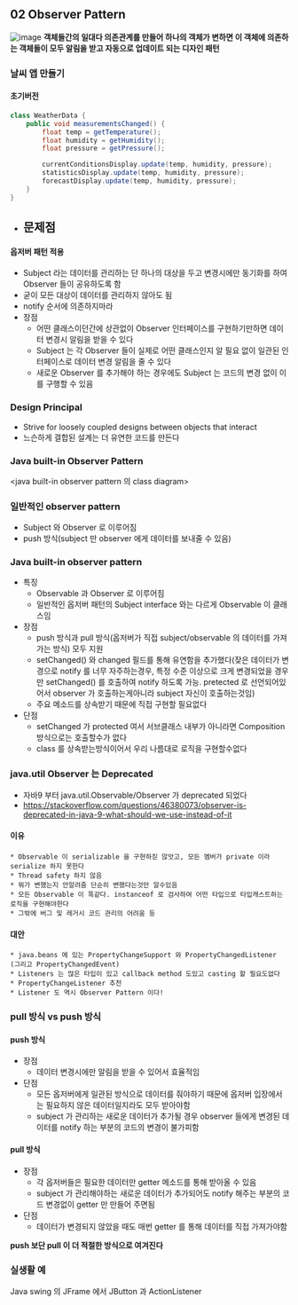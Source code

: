 ## 02 Observer Pattern

![image](https://user-images.githubusercontent.com/7943694/75998442-37fd8d80-5f44-11ea-8d4f-9ebac933f5d5.png)
**객체들간의 일대다 의존관계를 만들어 하나의 객체가 변하면 이 객체에 의존하는 객체들이 모두 알림을 받고 자동으로 업데이트 되는 디자인 패턴**


### 날씨 앱 만들기
#### 초기버전
```java
class WeatherData {
    public void measurementsChanged() {
        float temp = getTemperature();
        float humidity = getHumidity();
        float pressure = getPressure();

        currentConditionsDisplay.update(temp, humidity, pressure);
        statisticsDisplay.update(temp, humidity, pressure);
        forecastDisplay.update(temp, humidity, pressure);
    }
}
```
* 문제점
  - 

#### 옵저버 패턴 적용
* Subject 라는 데이터를 관리하는 단 하나의 대상을 두고 변경시에만 동기화를 하여 Observer 들이 공유하도록 함
* 굳이 모든 대상이 데이터를 관리하지 않아도 됨
* notify 순서에 의존하지마라
* 장점
    * 어떤 클래스이던간에 상관없이 Observer 인터페이스를 구현하기만하면  데이터 변경시 알림을 받을 수 있다
    * Subject 는 각 Observer 들이 실제로 어떤 클래스인지 알 필요 없이 일관된 인터페이스로 데이터 변경 알림을 줄 수 있다
    * 새로운 Observer 를 추가해야 하는 경우에도 Subject 는 코드의 변경 없이 이를 구행할 수 있음

### Design Principal
* Strive for loosely coupled designs between objects that interact
* 느슨하게 결합된 설계는 더 유연한 코드를 만든다

### Java built-in Observer Pattern
<java built-in observer pattern 의 class diagram>

### 일반적인 observer pattern
* Subject 와 Observer 로 이루어짐
* push 방식(subject 만 observer 에게 데이터를 보내줄 수 있음)

### Java built-in observer pattern
* 특징
  * Observable 과 Observer 로 이루어짐
  * 일반적인 옵저버 패턴의 Subject interface 와는 다르게 Observable 이 클래스임
* 장점
  * push 방식과 pull 방식(옵저버가 직접 subject/observable 의 데이터를 가져가는 방식) 모두 지원
  * setChanged() 와 changed 필드를 통해 유연함을 추가했다(잦은 데이터가 변경으로 notify 를 너무 자주하는경우, 특정 수준 이상으로 크게 변경되었을 경우만 setChanged() 를 호출하여 notify 하도록 가능. pretected 로 선언되어있어서 observer 가 호출하는게아니라 subject 자신이 호출하는것임)
  * 주요 메소드를 상속받기 때문에 직접 구현할 필요없다
* 단점
  * setChanged 가 protected 여서 서브클래스 내부가 아니라면 Composition 방식으로는 호출할수가 없다
  * class 를 상속받는방식이어서 우리 나름대로 로직을 구현할수없다

### java.util Observer 는 Deprecated 
* 자바9 부터 java.util.Observable/Observer 가 deprecated 되었다
* https://stackoverflow.com/questions/46380073/observer-is-deprecated-in-java-9-what-should-we-use-instead-of-it
#### 이유
    * Observable 이 serializable 을 구현하짇 않앗고, 모든 멤버가 private 이라 serialize 하지 못한다
    * Thread safety 하지 않음
    * 뭐가 변했는지 안알려줌 단순히 변했다는것만 알수있음
    * 모든 Observable 이 똑같다. instanceof 로 검사하여 어떤 타입으로 타입캐스트하는 로직을 구현해야한다
    * 그밖에 버그 및 레거시 코드 관리의 어려움 등
#### 대안
    * java.beans 에 있는 PropertyChangeSupport 와 PropertyChangedListener (그리고 PropertyChangedEvent)
    * Listeners 는 많은 타입이 있고 callback method 도있고 casting 할 필요도없다
    * PropertyChangeListener 추천
    * Listener 도 역시 Observer Pattern 이다!

### pull 방식 vs push 방식
#### push 방식
* 장점
    * 데이터 변경시에만 알림을 받을 수 있어서 효율적임
* 단점
    * 모든 옵저버에게 일관된 방식으로 데이터를 줘야하기 때문에 옵저버 입장에서는 필요하지 않은 데이터일지라도 모두 받아야함
    * subject 가 관리하는 새로운 데이터가 추가될 경우 observer 들에게 변경된 데이터를 notify 하는 부분의 코드의 변경이 불가피함
#### pull 방식
* 장점
    * 각 옵저버들은 필요한 데이터만 getter 메소드를 통해 받아올 수 있음
    * subject 가 관리해야하는 새로운 데이터가 추가되어도 notify 해주는 부분의 코드 변경없이 getter 만 만들어 주면됨
* 단점
    * 데이터가 변경되지 않았을 때도 매번 getter 를 통해 데이터를 직접 가져가야함

**push 보단 pull 이 더 적절한 방식으로 여겨진다**  

### 실생활 예
Java swing 의 JFrame 에서 JButton 과 ActionListener 
